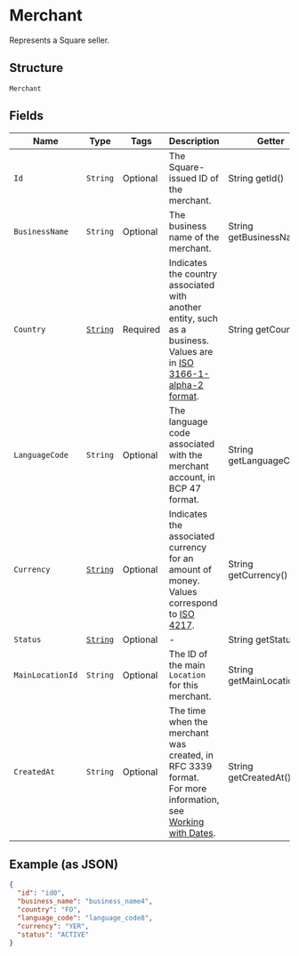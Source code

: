
# Merchant

Represents a Square seller.

## Structure

`Merchant`

## Fields

| Name | Type | Tags | Description | Getter |
|  --- | --- | --- | --- | --- |
| `Id` | `String` | Optional | The Square-issued ID of the merchant. | String getId() |
| `BusinessName` | `String` | Optional | The business name of the merchant. | String getBusinessName() |
| `Country` | [`String`](/doc/models/country.md) | Required | Indicates the country associated with another entity, such as a business.<br>Values are in [ISO 3166-1-alpha-2 format](http://www.iso.org/iso/home/standards/country_codes.htm). | String getCountry() |
| `LanguageCode` | `String` | Optional | The language code associated with the merchant account, in BCP 47 format. | String getLanguageCode() |
| `Currency` | [`String`](/doc/models/currency.md) | Optional | Indicates the associated currency for an amount of money. Values correspond<br>to [ISO 4217](https://wikipedia.org/wiki/ISO_4217). | String getCurrency() |
| `Status` | [`String`](/doc/models/merchant-status.md) | Optional | - | String getStatus() |
| `MainLocationId` | `String` | Optional | The ID of the main `Location` for this merchant. | String getMainLocationId() |
| `CreatedAt` | `String` | Optional | The time when the merchant was created, in RFC 3339 format.<br>For more information, see [Working with Dates](https://developer.squareup.com/docs/build-basics/working-with-dates). | String getCreatedAt() |

## Example (as JSON)

```json
{
  "id": "id0",
  "business_name": "business_name4",
  "country": "FO",
  "language_code": "language_code8",
  "currency": "YER",
  "status": "ACTIVE"
}
```

